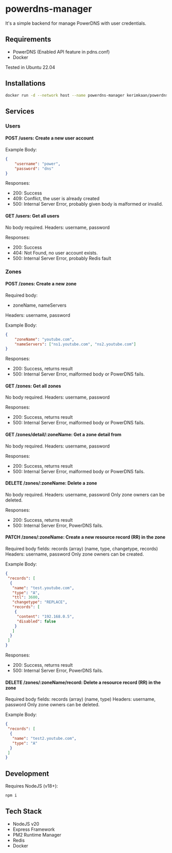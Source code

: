 # powerdns-manager

It's a simple backend for manage PowerDNS with user credentials.

## Requirements

- PowerDNS (Enabled API feature in pdns.conf)
- Docker

Tested in Ubuntu 22.04

## Installations

```bash
docker run -d --network host --name powerdns-manager kerimkaan/powerdns-manager:latest
```

## Services

### Users

#### POST /users: Create a new user account

Example Body:

```json
{
    "username": "power",
    "password": "dns"
}
```

Responses:

- 200: Success
- 409: Conflict, the user is already created
- 500: Internal Server Error, probably given body is malformed or invalid.

#### GET /users: Get all users

No body required.
Headers: username, password

Responses:

- 200: Success
- 404: Not Found, no user account exists.
- 500: Internal Server Error, probably Redis fault

### Zones

#### POST /zones: Create a new zone

Required body:

- zoneName, nameServers

Headers: username, password

Example Body:

```json
{
    "zoneName": "youtube.com",
    "nameServers": ["ns1.youtube.com", "ns2.youtube.com"]
}
```

Responses:

- 200: Success, returns result
- 500: Internal Server Error, malformed body or PowerDNS fails.

#### GET /zones: Get all zones

No body required.
Headers: username, password

Responses:

- 200: Success, returns result
- 500: Internal Server Error, malformed body or PowerDNS fails.

#### GET /zones/detail/:zoneName: Get a zone detail from

No body required.
Headers: username, password

Responses:

- 200: Success, returns result
- 500: Internal Server Error, malformed body or PowerDNS fails.

#### DELETE /zones/:zoneName: Delete a zone

No body required.
Headers: username, password
Only zone owners can be deleted.

Responses:

- 200: Success, returns result
- 500: Internal Server Error, PowerDNS fails.

#### PATCH /zones/:zoneName: Create a new resource record (RR) in the zone

Required body fields: records (array) (name, type, changetype, records)
Headers: username, password
Only zone owners can be created.

Example Body:

```json
{
 "records": [
  {
   "name": "test.youtube.com",
   "type": "A",
   "ttl": 3600,
   "changetype": "REPLACE",
   "records": [
    {
     "content": "192.168.0.5",
     "disabled": false
    }
   ]
  }
 ]
}
```

Responses:

- 200: Success, returns result
- 500: Internal Server Error, PowerDNS fails.

#### DELETE /zones/:zoneName/record: Delete a resource record (RR) in the zone

Required body fields: records (array) (name, type)
Headers: username, password
Only zone owners can be deleted.

Example Body:

```json
{
 "records": [
  {
   "name": "test2.youtube.com",
   "type": "A"
  }
 ]
}
```

## Development

Requires NodeJS (v18+):

```bash
npm i
```

## Tech Stack

- NodeJS v20
- Express Framework
- PM2 Runtime Manager
- Redis
- Docker
